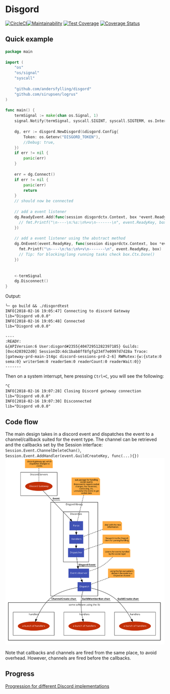 # Disgord

[![CircleCI](https://circleci.com/gh/andersfylling/disgord/tree/master.svg?style=shield)](https://circleci.com/gh/andersfylling/disgord/tree/master)[![Maintainability](https://api.codeclimate.com/v1/badges/687d02ca069eba704af9/maintainability)](https://codeclimate.com/github/andersfylling/disgord/maintainability) [![Test Coverage](https://api.codeclimate.com/v1/badges/687d02ca069eba704af9/test_coverage)](https://codeclimate.com/github/andersfylling/disgord/test_coverage) [![Coverage Status](https://coveralls.io/repos/github/andersfylling/disgord/badge.svg)](https://coveralls.io/github/andersfylling/disgord)

## Quick example

```go
package main

import (
    "os"
    "os/signal"
    "syscall"

    "github.com/andersfylling/disgord"
    "github.com/sirupsen/logrus"
)

func main() {
    termSignal := make(chan os.Signal, 1)
    signal.Notify(termSignal, syscall.SIGINT, syscall.SIGTERM, os.Interrupt, os.Kill)

    dg, err := disgord.NewDisgord(&disgord.Config{
        Token: os.Getenv("DISGORD_TOKEN"),
        //Debug: true,
    })
    if err != nil {
        panic(err)
    }

    err = dg.Connect()
    if err != nil {
        panic(err)
        return
    }
    // should now be connected

    // add a event listener
    dg.ReadyEvent.Add(func(session disgordctx.Context, box *event.ReadyBox) {
      // fmt.Printf("\n----\n:%s:\n%+v\n-------\n", event.ReadyKey, box)
    })

    // add a event listener using the abstract method
    dg.OnEvent(event.ReadyKey, func(session disgordctx.Context, box *event.ReadyBox) {
      fmt.Printf("\n----\n:%s:\n%+v\n-------\n", event.ReadyKey, box)
      // Tip: for blocking/long running tasks check box.Ctx.Done()
    })


    <-termSignal
    dg.Disconnect()
}
```

Output:

```
╰─ go build && ./disgordtest
INFO[2018-02-16 19:05:47] Connecting to discord Gateway                 lib="Disgord v0.0.0"
INFO[2018-02-16 19:05:48] Connected                                     lib="Disgord v0.0.0"

----
:READY:
&{APIVersion:6 User:disgord#2355{40472951282397185} Guilds:[0xc4203922d0] SessionID:4dc1bab8ff8fgfg234f7e0997d7d28a Trace:[gateway-prd-main-1t4gc discord-sessions-prd-2-6] RWMutex:{w:{state:0 sema:0} writerSem:0 readerSem:0 readerCount:0 readerWait:0}}
-------
```

Then on a system interrupt, here pressing `Ctrl+C`, you will see the following:

```
^C
INFO[2018-02-16 19:07:28] Closing Discord gateway connection            lib="Disgord v0.0.0"
INFO[2018-02-16 19:07:30] Disconnected                                  lib="Disgord v0.0.0"
```

## Code flow

The main design takes in a discord event and dispatches the event to a channel/callback suited for the event type. The channel can be retrieved and the callbacks set by the Session interface: `Session.Event.ChannelDeleteChan()`, `Session.Event.AddHandler(event.GuildCreateKey, func(...){})` ![the incoming event is fan out to respective channel/callbacks types](images/how_event_are_dispatched_over_channels_using_fan_out.png)

Note that callbacks and channels are fired from the same place, to avoid overhead. However, channels are fired before the callbacks.

## Progress

[Progression for different Discord implementations](PROGRESS.md)
